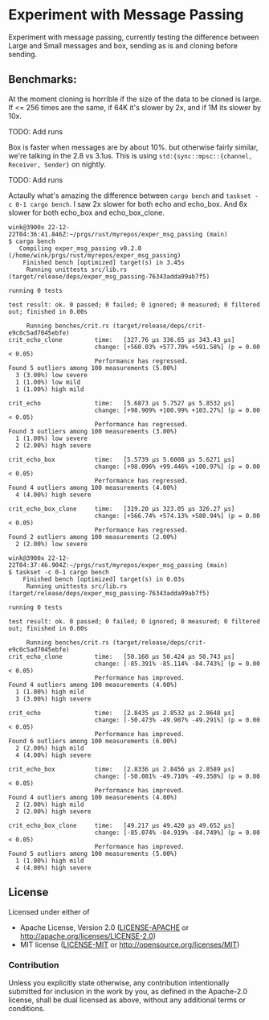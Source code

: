 # Experiment with Message Passing

Experiment with message passing, currently testing the difference
between Large and Small messages and box, sending as is and cloning before sending.

## Benchmarks:

At the moment cloning is horrible if the size of the data to be cloned is large.
If <= 256 times are the same, if 64K it's slower by 2x, and if 1M its slower by 10x.

TODO: Add runs


Box is faster when messages are by about 10%. but otherwise fairly similar, we're talking in the
2.8 vs 3.1us. This is using `std:{sync::mpsc::{channel, Receiver, Sender}` on nightly.


TODO: Add runs

Actaully what's amazing the difference between `cargo bench` and `taskset -c 0-1 cargo bench`.
I saw 2x slower for both echo and echo_box. And 6x slower for both echo_box and echo_box_clone.

```
wink@3900x 22-12-22T04:36:41.846Z:~/prgs/rust/myrepos/exper_msg_passing (main)
$ cargo bench
   Compiling exper_msg_passing v0.2.0 (/home/wink/prgs/rust/myrepos/exper_msg_passing)
    Finished bench [optimized] target(s) in 3.45s
     Running unittests src/lib.rs (target/release/deps/exper_msg_passing-76343adda99ab7f5)

running 0 tests

test result: ok. 0 passed; 0 failed; 0 ignored; 0 measured; 0 filtered out; finished in 0.00s

     Running benches/crit.rs (target/release/deps/crit-e9c0c5ad7045ebfe)
crit_echo_clone         time:   [327.76 µs 336.65 µs 343.43 µs]
                        change: [+560.03% +577.70% +591.58%] (p = 0.00 < 0.05)
                        Performance has regressed.
Found 5 outliers among 100 measurements (5.00%)
  3 (3.00%) low severe
  1 (1.00%) low mild
  1 (1.00%) high mild

crit_echo               time:   [5.6873 µs 5.7527 µs 5.8532 µs]
                        change: [+98.909% +100.99% +103.27%] (p = 0.00 < 0.05)
                        Performance has regressed.
Found 3 outliers among 100 measurements (3.00%)
  1 (1.00%) low severe
  2 (2.00%) high severe

crit_echo_box           time:   [5.5739 µs 5.6008 µs 5.6271 µs]
                        change: [+98.096% +99.446% +100.97%] (p = 0.00 < 0.05)
                        Performance has regressed.
Found 4 outliers among 100 measurements (4.00%)
  4 (4.00%) high severe

crit_echo_box_clone     time:   [319.20 µs 323.05 µs 326.27 µs]
                        change: [+566.74% +574.13% +580.94%] (p = 0.00 < 0.05)
                        Performance has regressed.
Found 2 outliers among 100 measurements (2.00%)
  2 (2.00%) low severe

wink@3900x 22-12-22T04:37:46.904Z:~/prgs/rust/myrepos/exper_msg_passing (main)
$ taskset -c 0-1 cargo bench
    Finished bench [optimized] target(s) in 0.03s
     Running unittests src/lib.rs (target/release/deps/exper_msg_passing-76343adda99ab7f5)

running 0 tests

test result: ok. 0 passed; 0 failed; 0 ignored; 0 measured; 0 filtered out; finished in 0.00s

     Running benches/crit.rs (target/release/deps/crit-e9c0c5ad7045ebfe)
crit_echo_clone         time:   [50.160 µs 50.424 µs 50.743 µs]
                        change: [-85.391% -85.114% -84.743%] (p = 0.00 < 0.05)
                        Performance has improved.
Found 4 outliers among 100 measurements (4.00%)
  1 (1.00%) high mild
  3 (3.00%) high severe

crit_echo               time:   [2.8435 µs 2.8532 µs 2.8648 µs]
                        change: [-50.473% -49.907% -49.291%] (p = 0.00 < 0.05)
                        Performance has improved.
Found 6 outliers among 100 measurements (6.00%)
  2 (2.00%) high mild
  4 (4.00%) high severe

crit_echo_box           time:   [2.8336 µs 2.8456 µs 2.8589 µs]
                        change: [-50.081% -49.710% -49.358%] (p = 0.00 < 0.05)
                        Performance has improved.
Found 4 outliers among 100 measurements (4.00%)
  2 (2.00%) high mild
  2 (2.00%) high severe

crit_echo_box_clone     time:   [49.217 µs 49.420 µs 49.652 µs]
                        change: [-85.074% -84.919% -84.749%] (p = 0.00 < 0.05)
                        Performance has improved.
Found 5 outliers among 100 measurements (5.00%)
  1 (1.00%) high mild
  4 (4.00%) high severe
```

## License

Licensed under either of

- Apache License, Version 2.0 ([LICENSE-APACHE](LICENSE-APACHE) or http://apache.org/licenses/LICENSE-2.0)
- MIT license ([LICENSE-MIT](LICENSE-MIT) or http://opensource.org/licenses/MIT)

### Contribution

Unless you explicitly state otherwise, any contribution intentionally submitted
for inclusion in the work by you, as defined in the Apache-2.0 license, shall
be dual licensed as above, without any additional terms or conditions.
